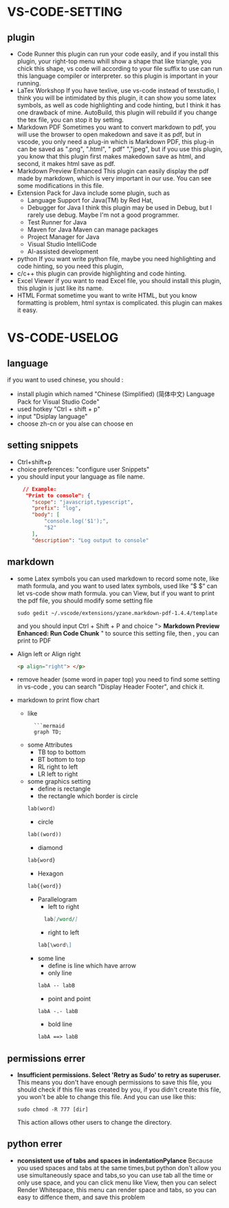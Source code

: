 # VS-CODE-SETTING

## plugin

- Code Runner
  this plugin can run your code easily, and if you install this plugin, your right-top menu whill show a shape that like triangle, you chick this shape, vs code will according to your file suffix to use can run this language compiler or interpreter. so this plugin is important in your running.
- LaTex Workshop
  If you have texlive, use vs-code instead of texstudio, I think you will be intimidated by this plugin, it can show you some latex symbols, as well as code highlighting and code hinting, but I think it has one drawback of mine. AutoBuild, this plugin will rebuild if you change the tex file, you can stop it by setting.
- Markdown PDF
  Sometimes you want to convert markdown to pdf, you will use the browser to open makedown and save it as pdf, but in vscode, you only need a plug-in which is Markdown PDF, this plug-in can be saved as ".png", ".html", " pdf" ","jpeg", but if you use this plugin, you know that this plugin first makes makedown save as html, and second, it makes html save as pdf.
- Markdown Preview Enhanced
  This plugin can easily display the pdf made by markdown, which is very important in our use. You can see some modifications in this file.
- Extension Pack for Java
  include some plugin, such as
  - Language Support for Java(TM) by Red Hat,
  - Debugger for Java
    I think this plugin may be used in Debug, but I rarely use debug. Maybe I'm not a good programmer.
  - Test Runner for Java
  - Maven for Java
    Maven can manage packages
  - Project Manager for Java
  - Visual Studio IntelliCode
  - AI-assisted development
- python
  If you want write python file, maybe you need highlighting and code hinting, so you need this plugin,
- c/c++
  this plugin can provide highlighting and code hinting.
- Excel Viewer
  if you want to read Excel file, you should install this plugin, this plugin is just like its name.
- HTML Format
  sometime you want to write HTML, but you know formatting is problem, html syntax is complicated. this plugin can makes it easy.

# VS-CODE-USELOG

## language ##
if you want to used chinese, you should :
- install plugin which named "Chinese (Simplified) (简体中文) Language Pack for Visual Studio Code"
- used hotkey "Ctrl + shift + p"
- input "Dsiplay language"
- choose zh-cn or you alse can choose en

## setting snippets ##

* Ctrl+shift+p
* choice preferences: "configure user Snippets"
* you should input your language as file name.
  
```json
	 // Example:
	  "Print to console": {
	 	"scope": "javascript,typescript",
	 	"prefix": "log",
	 	"body": [
	 		"console.log('$1');",
	 		"$2"
	 	],
	 	"description": "Log output to console"
```

## markdown ##
- some Latex symbols
  you can used markdown to record some note, like math formula, and you want to used latex symbols, used like ”$ $“ can let vs-code show math formula. you can View, but if you want to print the pdf file, you should modify some setting file 
  ```shell
  sudo gedit ~/.vscode/extensions/yzane.markdown-pdf-1.4.4/template
  ```
  and you should input Ctrl + Shift + P and choice "> **Markdown Preview Enhanced: Run Code Chunk** " to source this setting file,  then , you can print to PDF

- Align left or Align right
  ```markdown
  <p align="right"> </p>
  ```

- remove header (some word in paper top)
  you need to find some setting in vs-code , you can search "Display Header Footer", and chick it. 
  
- markdown to print flow chart
  - like
    ```text
      ```mermaid
      graph TD;
    ```
  - some Attributes
    - TB	top to bottom
    - BT	bottom to top
    - RL	right to left
    - LR	left to right
  - some graphics setting
    - define is rectangle
    - the rectangle which border is circle
    ```markdown
    lab(word)
    ``` 
    - circle
    ```markdown
    lab((word))
    ```
    - diamond
    ```markdown
    lab{word}
    ```
    - Hexagon
    ```markdown
    lab{{word}}
    ```
    - Parallelogram
      - left to right
      ```markdown
	    lab[/word/]
      ```
      - right to left
      ```markdown
      lab[\word\]
      ```
    - some line
      - define is line which have arrow
      - only line
      ```markdown
      labA -- labB
      ```
      - point and point
      ```markdown
      labA -.- labB
      ```
      - bold line
      ```markdown
      labA ==> labB
## permissions errer

- **Insufficient permissions. Select 'Retry as Sudo' to retry as superuser.**
  This means you don't have enough permissions to save this file, you should check if this file was created by you, if you didn't create this file, you won't be able to change this file. And you can use like this:
  ```shell
  sudo chmod -R 777 [dir]
  ```
  This action allows other users to change the directory.

## python errer

- **nconsistent use of tabs and spaces in indentationPylance**
  Because you used spaces and tabs at the same times,but python don't allow you use simultaneously space and tabs,so you can use tab all the time or only use space, and you can click menu like View, then you can select Render Whitespace, this menu can render space and tabs, so you can easy to diffence them, and save this problem